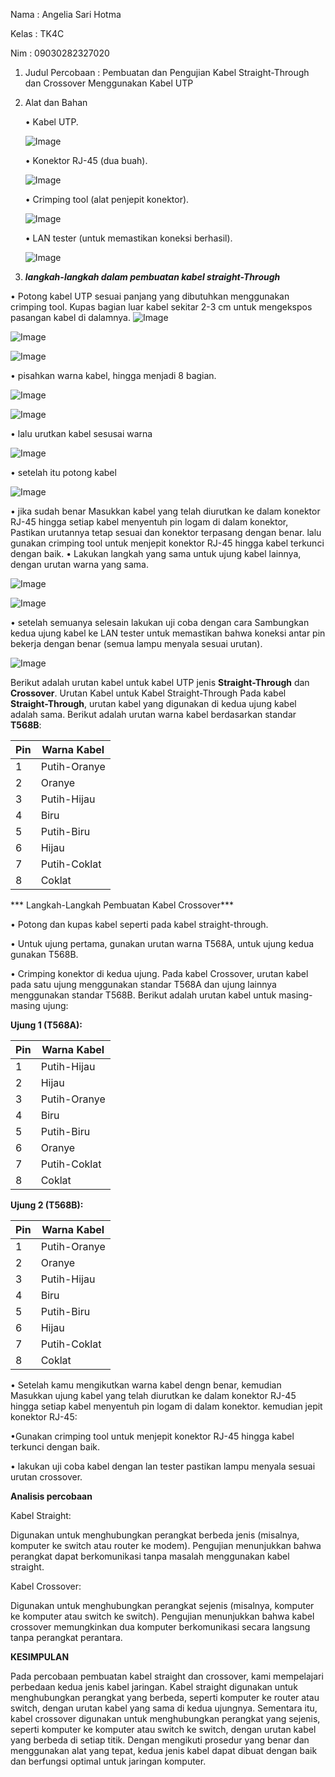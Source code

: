 Nama : Angelia Sari Hotma

Kelas : TK4C

Nim : 09030282327020

1. Judul Percobaan : Pembuatan dan Pengujian Kabel Straight-Through dan Crossover Menggunakan Kabel UTP

2. Alat dan Bahan
   
   • Kabel UTP.
   
   ![Image](https://github.com/user-attachments/assets/315ec7c7-a8e8-4d3e-bf9e-b5f29ec7668f)


   • Konektor RJ-45 (dua buah).
   
   ![Image](https://github.com/user-attachments/assets/a414568b-68bd-41a9-87d3-4e32ae48bf15)
   
   • Crimping tool (alat penjepit konektor).
   
   ![Image](https://github.com/user-attachments/assets/532751ea-d305-4f51-a9e7-924567eb10fa)
   

   • LAN tester (untuk memastikan koneksi berhasil).
   
   ![Image](https://github.com/user-attachments/assets/bf1f58cd-fb8b-419a-9c48-cde99f3103fe)
   
4. ***langkah-langkah dalam pembuatan kabel straight-Through***
   
• Potong kabel UTP sesuai panjang yang dibutuhkan menggunakan crimping tool.
  Kupas bagian luar kabel sekitar 2-3 cm untuk mengekspos pasangan kabel di dalamnya.
![Image](https://github.com/user-attachments/assets/88287805-c2dd-45c7-8328-9e51b34f2334)

![Image](https://github.com/user-attachments/assets/0b26e7ab-d3bb-41d4-aa70-db7dbd7137dd)

![Image](https://github.com/user-attachments/assets/c5715170-9ab4-44f3-943f-5ec3575d4612)

  
• pisahkan warna kabel,  hingga menjadi 8 bagian. 

![Image](https://github.com/user-attachments/assets/c5715170-9ab4-44f3-943f-5ec3575d4612)

![Image](https://github.com/user-attachments/assets/23987481-06aa-4df8-aa66-f58358362b59)

• lalu urutkan kabel sesusai warna

![Image](https://github.com/user-attachments/assets/4f4e9610-bf1c-400b-b1b9-abb592028131)

• setelah itu potong kabel

![Image](https://github.com/user-attachments/assets/7a59b4be-6401-4bf0-9ed4-1c40502a0235)


• jika sudah benar Masukkan kabel yang telah diurutkan ke dalam konektor RJ-45 hingga setiap kabel menyentuh pin logam di dalam konektor, Pastikan urutannya tetap sesuai dan konektor terpasang dengan benar. lalu gunakan crimping tool untuk menjepit konektor RJ-45 hingga kabel terkunci dengan baik.
• Lakukan langkah yang sama untuk ujung kabel lainnya, dengan urutan warna yang sama.

![Image](https://github.com/user-attachments/assets/17251f20-da31-4c6b-a944-f37b20451d79)

![Image](https://github.com/user-attachments/assets/7b36e62a-2f5e-4674-89e8-c01ac839f875)

• setelah semuanya selesain lakukan uji coba dengan cara Sambungkan kedua ujung kabel ke LAN tester untuk memastikan bahwa koneksi antar pin bekerja dengan benar (semua lampu menyala sesuai urutan).

![Image](https://github.com/user-attachments/assets/9f23e702-6a4e-4f08-8a65-5942f74481f6)

Berikut adalah urutan kabel untuk kabel UTP jenis **Straight-Through** dan **Crossover**.
Urutan Kabel untuk Kabel Straight-Through
Pada kabel **Straight-Through**, urutan kabel yang digunakan di kedua ujung kabel adalah sama. Berikut adalah urutan warna kabel berdasarkan standar **T568B**:


| Pin | Warna Kabel          |
|-----|----------------------|
| 1   | Putih-Oranye         |
| 2   | Oranye               |
| 3   | Putih-Hijau          |
| 4   | Biru                 |
| 5   | Putih-Biru           |
| 6   | Hijau                |
| 7   | Putih-Coklat         |
| 8   | Coklat               |



*** Langkah-Langkah Pembuatan Kabel Crossover***

• Potong dan kupas kabel seperti pada kabel straight-through.

• Untuk ujung pertama, gunakan urutan warna T568A, untuk ujung kedua gunakan T568B. 

• Crimping konektor di kedua ujung. Pada kabel Crossover, urutan kabel pada satu ujung menggunakan standar T568A dan ujung lainnya menggunakan standar T568B. Berikut adalah 
urutan kabel untuk masing-masing ujung:

**Ujung 1 (T568A):**

| Pin | Warna Kabel          |
|-----|----------------------|
| 1   | Putih-Hijau          |
| 2   | Hijau                |
| 3   | Putih-Oranye         |
| 4   | Biru                 |
| 5   | Putih-Biru           |
| 6   | Oranye               |
| 7   | Putih-Coklat         |
| 8   | Coklat               |

**Ujung 2 (T568B):**

| Pin | Warna Kabel          |
|-----|----------------------|
| 1   | Putih-Oranye         |
| 2   | Oranye               |
| 3   | Putih-Hijau          |
| 4   | Biru                 |
| 5   | Putih-Biru           |
| 6   | Hijau                |
| 7   | Putih-Coklat         |
| 8   | Coklat               |

• Setelah kamu mengikutkan warna kabel dengn benar, kemudian Masukkan ujung kabel yang telah diurutkan ke dalam konektor RJ-45 hingga setiap kabel menyentuh pin logam di 
  dalam konektor. kemudian jepit konektor RJ-45: 

•Gunakan crimping tool untuk menjepit konektor RJ-45 hingga kabel terkunci dengan baik.

• lakukan uji coba kabel dengan lan tester pastikan lampu menyala sesuai urutan crossover.


**Analisis percobaan**

Kabel Straight:

Digunakan untuk menghubungkan perangkat berbeda jenis (misalnya, komputer ke switch atau router ke modem).
Pengujian menunjukkan bahwa perangkat dapat berkomunikasi tanpa masalah menggunakan kabel straight.

Kabel Crossover:

Digunakan untuk menghubungkan perangkat sejenis (misalnya, komputer ke komputer atau switch ke switch).
Pengujian menunjukkan bahwa kabel crossover memungkinkan dua komputer berkomunikasi secara langsung tanpa perangkat perantara.

**KESIMPULAN**

Pada percobaan pembuatan kabel straight dan crossover, kami mempelajari perbedaan kedua jenis kabel jaringan. 
Kabel straight digunakan untuk menghubungkan perangkat yang berbeda, seperti komputer ke router atau switch, dengan urutan kabel yang sama di kedua ujungnya.
Sementara itu, kabel crossover digunakan untuk menghubungkan perangkat yang sejenis, seperti komputer ke komputer atau switch ke switch, dengan urutan kabel yang berbeda di setiap titik.
Dengan mengikuti prosedur yang benar dan menggunakan alat yang tepat, kedua jenis kabel dapat dibuat dengan baik dan berfungsi optimal untuk jaringan komputer.

